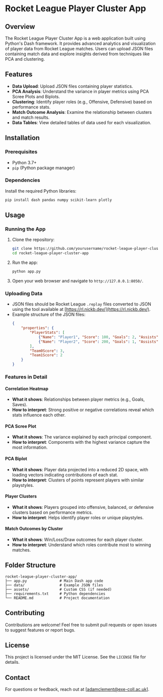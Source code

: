 # Rocket League Player Cluster App

## Overview
The Rocket League Player Cluster App is a web application built using Python's Dash framework. It provides advanced analytics and visualization of player data from Rocket League matches. Users can upload JSON files containing match data and explore insights derived from techniques like PCA and clustering.

## Features
- **Data Upload**: Upload JSON files containing player statistics.
- **PCA Analysis**: Understand the variance in player metrics using PCA Scree Plots and Biplots.
- **Clustering**: Identify player roles (e.g., Offensive, Defensive) based on performance stats.
- **Match Outcome Analysis**: Examine the relationship between clusters and match results.
- **Data Tables**: View detailed tables of data used for each visualization.

## Installation

### Prerequisites
- Python 3.7+
- `pip` (Python package manager)

### Dependencies
Install the required Python libraries:

```bash
pip install dash pandas numpy scikit-learn plotly
```

## Usage

### Running the App
1. Clone the repository:
   ```bash
   git clone https://github.com/yourusername/rocket-league-player-cluster-app.git
   cd rocket-league-player-cluster-app
   ```
2. Run the app:
   ```bash
   python app.py
   ```
3. Open your web browser and navigate to `http://127.0.0.1:8050/`.

### Uploading Data
- JSON files should be Rocket League `.replay` files converted to JSON using the tool available at [https://rl.nickb.dev/](https://rl.nickb.dev/).
- Example structure of the JSON files:
  ```json
  {
      "properties": {
          "PlayerStats": [
              {"Name": "Player1", "Score": 100, "Goals": 2, "Assists": 1, "Saves": 3, "Shots": 5, "Team": 0},
              {"Name": "Player2", "Score": 200, "Goals": 1, "Assists": 0, "Saves": 5, "Shots": 6, "Team": 1}
          ],
          "Team0Score": 3,
          "Team1Score": 2
      }
  }
  ```

### Features in Detail

#### Correlation Heatmap
- **What it shows**: Relationships between player metrics (e.g., Goals, Saves).
- **How to interpret**: Strong positive or negative correlations reveal which stats influence each other.

#### PCA Scree Plot
- **What it shows**: The variance explained by each principal component.
- **How to interpret**: Components with the highest variance capture the most information.

#### PCA Biplot
- **What it shows**: Player data projected into a reduced 2D space, with loading vectors indicating contributions of each stat.
- **How to interpret**: Clusters of points represent players with similar playstyles.

#### Player Clusters
- **What it shows**: Players grouped into offensive, balanced, or defensive clusters based on performance metrics.
- **How to interpret**: Helps identify player roles or unique playstyles.

#### Match Outcomes by Cluster
- **What it shows**: Win/Loss/Draw outcomes for each player cluster.
- **How to interpret**: Understand which roles contribute most to winning matches.

## Folder Structure
```
rocket-league-player-cluster-app/
├── app.py               # Main Dash app code
├── data/                # Example JSON files
├── assets/              # Custom CSS (if needed)
├── requirements.txt     # Python dependencies
└── README.md            # Project documentation
```

## Contributing
Contributions are welcome! Feel free to submit pull requests or open issues to suggest features or report bugs.

## License
This project is licensed under the MIT License. See the `LICENSE` file for details.

## Contact
For questions or feedback, reach out at [adamclement@exe-coll.ac.uk].
